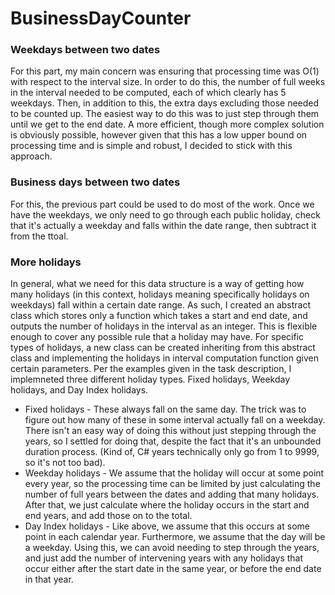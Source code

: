 # BusinessDayCounter

### Weekdays between two dates
For this part, my main concern was ensuring that processing time was O(1) with respect to the interval size. In order to do this, the number of full weeks in the interval needed to be computed, each of which clearly has 5 weekdays. Then, in addition to this, the extra days excluding those needed to be counted up. The easiest way to do this was to just step through them until we get to the end date. A more efficient, though more complex solution is obviously possible, however given that this has a low upper bound on processing time and is simple and robust, I decided to stick with this approach.

### Business days between two dates
For this, the previous part could be used to do most of the work. Once we have the weekdays, we only need to go through each public holiday, check that it's actually a weekday and falls within the date range, then subtract it from the ttoal.

### More holidays
In general, what we need for this data structure is a way of getting how many holidays (in this context, holidays meaning specifically holidays on weekdays) fall within a certain date range. As such, I created an abstract class which stores only a function which takes a start and end date, and outputs the number of holidays in the interval as an integer. This is flexible enough to cover any possible rule that a holiday may have. For specific types of holidays, a new class can be created inheriting from this abstract class and implementing the holidays in interval computation function given certain parameters. Per the examples given in the task description, I implemneted three different holiday types. Fixed holidays, Weekday holidays, and Day Index holidays.

- Fixed holidays - These always fall on the same day. The trick was to figure out how many of these in some interval actually fall on a weekday. There isn't an easy way of doing this without just stepping through the years, so I settled for doing that, despite the fact that it's an unbounded duration process. (Kind of, C# years technically only go from 1 to 9999, so it's not too bad).
- Weekday holidays - We assume that the holiday will occur at some point every year, so the processing time can be limited by just calculating the number of full years between the dates and adding that many holidays. After that, we just calculate where the holiday occurs in the start and end years, and add those on to the total.
- Day Index holidays - Like above, we assume that this occurs at some point in each calendar year. Furthermore, we assume that the day will be a weekday. Using this, we can avoid needing to step through the years, and just add the number of intervening years with any holidays that occur either after the start date in the same year, or before the end date in that year.
